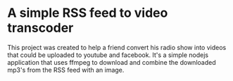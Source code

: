 # A simple RSS feed to video transcoder

This project was created to help a friend convert his radio show into videos that could be uploaded to youtube and facebook. It's a simple nodejs application that uses ffmpeg to download and combine the downloaded mp3's from the RSS feed with an image.
